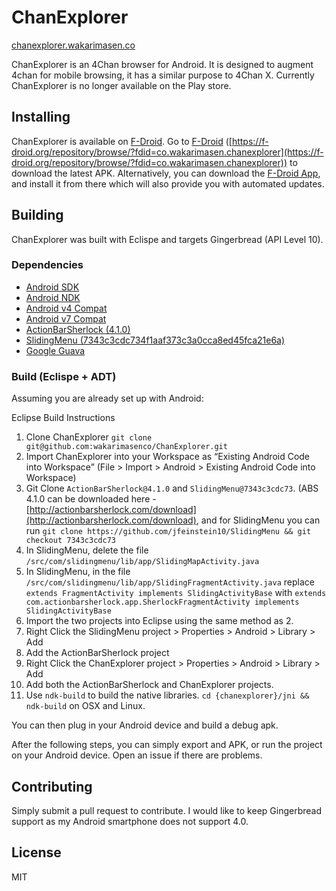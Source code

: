 ChanExplorer
============

[chanexplorer.wakarimasen.co](http://chanexplorer.wakarimasen.co/)

ChanExplorer is an 4Chan browser for Android. It is designed to augment 4chan for mobile browsing, it has a similar purpose to 4Chan X. Currently ChanExplorer is no longer available on the Play store.

## Installing
ChanExplorer is available on [F-Droid](https://f-droid.org/repository/browse/?fdid=co.wakarimasen.chanexplorer). Go to [F-Droid](https://f-droid.org/repository/browse/?fdid=co.wakarimasen.chanexplorer) ([https://f-droid.org/repository/browse/?fdid=co.wakarimasen.chanexplorer](https://f-droid.org/repository/browse/?fdid=co.wakarimasen.chanexplorer)) to download the latest APK. Alternatively, you can download the [F-Droid App](https://f-droid.org/), and install it from there which will also provide you with automated updates.

## Building
ChanExplorer was built with Eclispe and targets Gingerbread (API Level 10).

### Dependencies

+ [Android SDK](http://developer.android.com/sdk/index.html)
+ [Android NDK](http://developer.android.com/tools/sdk/ndk/index.html)
+ [Android v4 Compat](http://developer.android.com/tools/support-library/setup.html)
+ [Android v7 Compat](http://developer.android.com/tools/support-library/setup.html)
+ [ActionBarSherlock (4.1.0)](http://actionbarsherlock.com/)
+ [SlidingMenu (7343c3cdc734f1aaf373c3a0cca8ed45fca21e6a)](http://github.com/jfeinstein10/SlidingMenu)
+ [Google Guava](https://code.google.com/p/guava-libraries/)

### Build (Eclispe + ADT)

Assuming you are already set up with Android:

Eclipse Build Instructions

1. Clone ChanExplorer `git clone git@github.com:wakarimasenco/ChanExplorer.git`
1. Import ChanExplorer into your Workspace as “Existing Android Code into Workspace” (File > Import > Android > Existing Android Code into Workspace)
1. Git Clone `ActionBarSherlock@4.1.0` and `SlidingMenu@7343c3cdc73`. (ABS 4.1.0 can be downloaded here - [http://actionbarsherlock.com/download](http://actionbarsherlock.com/download), and for SlidingMenu you can run `git clone https://github.com/jfeinstein10/SlidingMenu && git checkout 7343c3cdc73`
1. In SlidingMenu, delete the file `/src/com/slidingmenu/lib/app/SlidingMapActivity.java`
1. In SlidingMenu, in the file `/src/com/slidingmenu/lib/app/SlidingFragmentActivity.java` replace `extends FragmentActivity implements SlidingActivityBase` with `extends com.actionbarsherlock.app.SherlockFragmentActivity implements SlidingActivityBase`
1. Import the two projects into Eclipse using the same method as 2.
1. Right Click the SlidingMenu project > Properties > Android > Library > Add
1. Add the ActionBarSherlock project
1. Right Click the ChanExplorer project > Properties > Android > Library > Add
1. Add both the ActionBarSherlock and ChanExplorer projects.
1. Use `ndk-build` to build the native libraries. `cd {chanexplorer}/jni && ndk-build` on OSX and Linux.

You can then plug in your Android device and build a debug apk.

After the following steps, you can simply export and APK, or run the project on your Android device. Open an issue if there are problems.

## Contributing

Simply submit a pull request to contribute. I would like to keep Gingerbread support as my Android smartphone does not support 4.0.

## License
MIT
